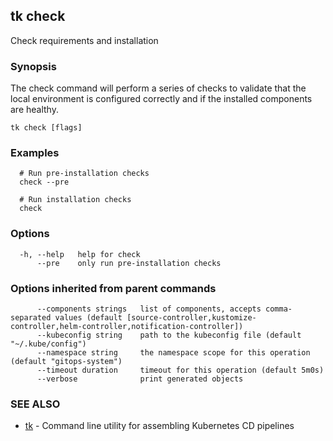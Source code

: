 ## tk check

Check requirements and installation

### Synopsis

The check command will perform a series of checks to validate that
the local environment is configured correctly and if the installed components are healthy.

```
tk check [flags]
```

### Examples

```
  # Run pre-installation checks
  check --pre

  # Run installation checks
  check

```

### Options

```
  -h, --help   help for check
      --pre    only run pre-installation checks
```

### Options inherited from parent commands

```
      --components strings   list of components, accepts comma-separated values (default [source-controller,kustomize-controller,helm-controller,notification-controller])
      --kubeconfig string    path to the kubeconfig file (default "~/.kube/config")
      --namespace string     the namespace scope for this operation (default "gitops-system")
      --timeout duration     timeout for this operation (default 5m0s)
      --verbose              print generated objects
```

### SEE ALSO

* [tk](tk.md)	 - Command line utility for assembling Kubernetes CD pipelines

